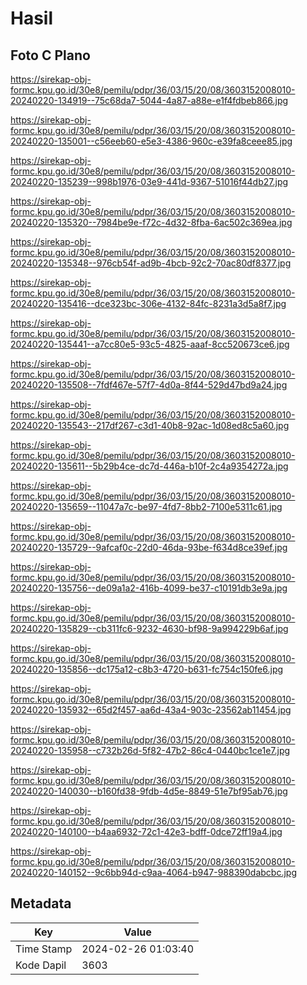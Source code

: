 # Hasil

## Foto C Plano

https://sirekap-obj-formc.kpu.go.id/30e8/pemilu/pdpr/36/03/15/20/08/3603152008010-20240220-134919--75c68da7-5044-4a87-a88e-e1f4fdbeb866.jpg

https://sirekap-obj-formc.kpu.go.id/30e8/pemilu/pdpr/36/03/15/20/08/3603152008010-20240220-135001--c56eeb60-e5e3-4386-960c-e39fa8ceee85.jpg

https://sirekap-obj-formc.kpu.go.id/30e8/pemilu/pdpr/36/03/15/20/08/3603152008010-20240220-135239--998b1976-03e9-441d-9367-51016f44db27.jpg

https://sirekap-obj-formc.kpu.go.id/30e8/pemilu/pdpr/36/03/15/20/08/3603152008010-20240220-135320--7984be9e-f72c-4d32-8fba-6ac502c369ea.jpg

https://sirekap-obj-formc.kpu.go.id/30e8/pemilu/pdpr/36/03/15/20/08/3603152008010-20240220-135348--976cb54f-ad9b-4bcb-92c2-70ac80df8377.jpg

https://sirekap-obj-formc.kpu.go.id/30e8/pemilu/pdpr/36/03/15/20/08/3603152008010-20240220-135416--dce323bc-306e-4132-84fc-8231a3d5a8f7.jpg

https://sirekap-obj-formc.kpu.go.id/30e8/pemilu/pdpr/36/03/15/20/08/3603152008010-20240220-135441--a7cc80e5-93c5-4825-aaaf-8cc520673ce6.jpg

https://sirekap-obj-formc.kpu.go.id/30e8/pemilu/pdpr/36/03/15/20/08/3603152008010-20240220-135508--7fdf467e-57f7-4d0a-8f44-529d47bd9a24.jpg

https://sirekap-obj-formc.kpu.go.id/30e8/pemilu/pdpr/36/03/15/20/08/3603152008010-20240220-135543--217df267-c3d1-40b8-92ac-1d08ed8c5a60.jpg

https://sirekap-obj-formc.kpu.go.id/30e8/pemilu/pdpr/36/03/15/20/08/3603152008010-20240220-135611--5b29b4ce-dc7d-446a-b10f-2c4a9354272a.jpg

https://sirekap-obj-formc.kpu.go.id/30e8/pemilu/pdpr/36/03/15/20/08/3603152008010-20240220-135659--11047a7c-be97-4fd7-8bb2-7100e5311c61.jpg

https://sirekap-obj-formc.kpu.go.id/30e8/pemilu/pdpr/36/03/15/20/08/3603152008010-20240220-135729--9afcaf0c-22d0-46da-93be-f634d8ce39ef.jpg

https://sirekap-obj-formc.kpu.go.id/30e8/pemilu/pdpr/36/03/15/20/08/3603152008010-20240220-135756--de09a1a2-416b-4099-be37-c10191db3e9a.jpg

https://sirekap-obj-formc.kpu.go.id/30e8/pemilu/pdpr/36/03/15/20/08/3603152008010-20240220-135829--cb311fc6-9232-4630-bf98-9a994229b6af.jpg

https://sirekap-obj-formc.kpu.go.id/30e8/pemilu/pdpr/36/03/15/20/08/3603152008010-20240220-135856--dc175a12-c8b3-4720-b631-fc754c150fe6.jpg

https://sirekap-obj-formc.kpu.go.id/30e8/pemilu/pdpr/36/03/15/20/08/3603152008010-20240220-135932--65d2f457-aa6d-43a4-903c-23562ab11454.jpg

https://sirekap-obj-formc.kpu.go.id/30e8/pemilu/pdpr/36/03/15/20/08/3603152008010-20240220-135958--c732b26d-5f82-47b2-86c4-0440bc1ce1e7.jpg

https://sirekap-obj-formc.kpu.go.id/30e8/pemilu/pdpr/36/03/15/20/08/3603152008010-20240220-140030--b160fd38-9fdb-4d5e-8849-51e7bf95ab76.jpg

https://sirekap-obj-formc.kpu.go.id/30e8/pemilu/pdpr/36/03/15/20/08/3603152008010-20240220-140100--b4aa6932-72c1-42e3-bdff-0dce72ff19a4.jpg

https://sirekap-obj-formc.kpu.go.id/30e8/pemilu/pdpr/36/03/15/20/08/3603152008010-20240220-140152--9c6bb94d-c9aa-4064-b947-988390dabcbc.jpg


## Metadata

| Key        | Value               |
| ---------- | ------------------- |
| Time Stamp | 2024-02-26 01:03:40 |
| Kode Dapil | 3603                |



